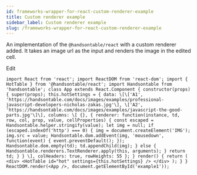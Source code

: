 ```yaml
---
id: frameworks-wrapper-for-react-custom-renderer-example
title: Custom renderer example
sidebar_label: Custom renderer example
slug: /frameworks-wrapper-for-react-custom-renderer-example
---
```


An implementation of the `@handsontable/react` with a custom renderer added. It takes an image url as the input and renders the image in the edited cell.

<div id="example1" class="hot"> </div>

Edit

```
import React from 'react'; import ReactDOM from 'react-dom'; import { HotTable } from '@handsontable/react'; import Handsontable from 'handsontable'; class App extends React.Component { constructor(props) { super(props); this.hotSettings = { data: \[\['A1', 'https://handsontable.com/docs/images/examples/professional-javascript-developers-nicholas-zakas.jpg'\], \['A2', 'https://handsontable.com/docs/images/examples/javascript-the-good-parts.jpg'\]\], columns: \[ {}, { renderer: function(instance, td, row, col, prop, value, cellProperties) { const escaped = Handsontable.helper.stringify(value); let img = null; if (escaped.indexOf('http') === 0) { img = document.createElement('IMG'); img.src = value; Handsontable.dom.addEvent(img, 'mousedown', function(event) { event.preventDefault(); }); Handsontable.dom.empty(td); td.appendChild(img); } else { Handsontable.renderers.TextRenderer.apply(this, arguments); } return td; } } \], colHeaders: true, rowHeights: 55 }; } render() { return ( <div> <HotTable id="hot" settings={this.hotSettings} /> </div> ); } } ReactDOM.render(<App />, document.getElementById('example1'));
```
